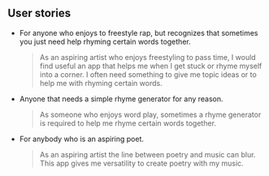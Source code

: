 ## User stories
* For anyone who enjoys to freestyle rap, but recognizes that sometimes you just need help rhyming certain words together. 
	>As an aspiring artist who enjoys freestyling to pass time, I would find useful an app that helps me when I get stuck or rhyme myself into a corner. I often need something to give me topic ideas or to help me with rhyming certain words. 

* Anyone that needs a simple rhyme generator for any reason.
	>As someone who enjoys word play, sometimes a rhyme generator is required to help me rhyme certain words together. 

* For anybody who is an aspiring poet.
	>As an aspiring artist the line between poetry and music can blur. This app gives me versatility to create poetry with my music.
